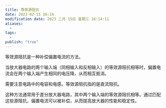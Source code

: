 ```yaml
---
title: 等效源阻抗
date: 2023-02-15 16:14
modification date: 2023 二月 15日 星期三 16:14:11
aliases:
  - 
tags:
  - 
publish: "true"
---
```


等效源阻抗是一种补偿偏置电流的方法。

当放大器电路的两个输入端（同相输入和反相输入）的等效源阻抗相等时，偏置电流会在两个输入端产生相同的电压降，从而相互抵消。

需要注意电路中的电容和电感。等效源阻抗指的是直流阻抗。

这种方法通常用于差分放大器电路，其中两个输入端的等效源阻抗相等。通过匹配这些源阻抗，偏置电流可以被补偿，从而提高放大器的性能和稳定性。